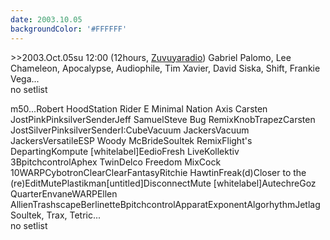 ```yaml
---
date: 2003.10.05
backgroundColor: '#FFFFFF'
---
```


\>>2003.Oct.05su 12:00 (12hours, [Zuvuyaradio](http://www.zuvuyarecordings.com/)) Gabriel Palomo, Lee Chameleon, Apocalypse, Audiophile, Tim Xavier, David Siska, Shift, Frankie Vega...  
no setlist  

m50...Robert HoodStation Rider E Minimal Nation Axis Carsten JostPinkPinksilverSenderJeff SamuelSteve Bug RemixKnobTrapezCarsten JostSilverPinksilverSenderI:CubeVacuum JackersVacuum JackersVersatileESP Woody McBrideSoultek RemixFlight's DepartingKompute \[whitelabel\]EedioFresh LiveKollektiv 3BpitchcontrolAphex TwinDelco Freedom MixCock 10WARPCybotronClearClearFantasyRitchie HawtinFreak(d)Closer to the (re)EditMutePlastikman\[untitled\]DisconnectMute \[whitelabel\]AutechreGoz QuarterEnvaneWARPEllen AllienTrashscapeBerlinetteBpitchcontrolApparatExponentAlgorhythmJetlag  
Soultek, Trax, Tetric...  
no setlist